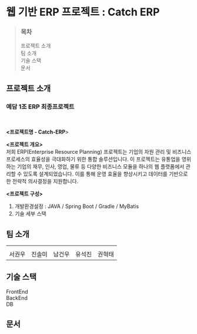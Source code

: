 # 웹 기반 ERP 프로젝트 : Catch ERP
> ### 목차<br>
> 프로젝트 소개  <br>
> 팀 소개  <br>
> 기술 스택  <br>
> 문서

## 프로젝트 소개
<h3>예담 1조 ERP 최종프로젝트</h3> <br>

**<프로젝트명 - Catch-ERP**> <br>

<strong><프로젝트 개요></strong> <br>
저희 ERP(Enterprise Resource Planning) 프로젝트는 기업의 자원 관리 및 비즈니스 프로세스의 효율성을 극대화하기 위한 통합 솔루션입니다. 이 프로젝트는 유통업을 영위하는 기업의 재무, 인사, 영업, 물류 등 다양한 비즈니스 모듈을 하나의 웹 플랫폼에서 관리할 수 있도록 설계되었습니다. 
이를 통해 운영 효율을 향상시키고 데이터를 기반으로 한 전략적 의사결정을 지원합니다. <br>

**<프로젝트 구성>**
1. 개발환경설정 : JAVA / Spring Boot / Gradle / MyBatis
2. 기술 세부 스택

## 팀 소개
<table>
<tr> <th></th> <th></th> <th></th> <th></th> <th></th> </tr>
<tr> <td>서권우</td> <td>진솔미</td> <td>남건우</td> <td>유석진</td> <td>권혁태</td> </tr>
</table>

## 기술 스택
FrontEnd <br>
BackEnd <br>
DB

## 문서

